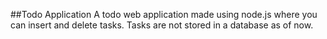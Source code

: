 ##Todo Application
A todo web application made using node.js where you can insert and delete tasks. Tasks are not stored in a database as of now.
